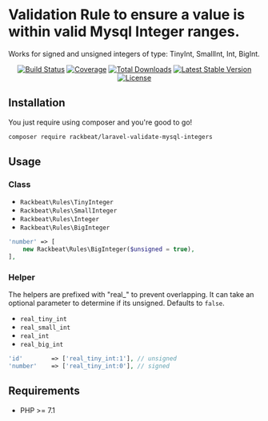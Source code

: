 # Validation Rule to ensure a value is within valid Mysql Integer ranges.

Works for signed and unsigned integers of type: TinyInt, SmallInt, Int, BigInt.


<p align="center"> 
<a href="https://travis-ci.org/Rackbeat/laravel-validate-mysql-integers"><img src="https://img.shields.io/travis/Rackbeat/laravel-validate-mysql-integers.svg?style=flat-square" alt="Build Status"></a>
<a href="https://coveralls.io/github/Rackbeat/laravel-validate-mysql-integers"><img src="https://img.shields.io/coveralls/Rackbeat/laravel-validate-mysql-integers.svg?style=flat-square" alt="Coverage"></a>
<a href="https://packagist.org/packages/rackbeat/laravel-validate-mysql-integers"><img src="https://img.shields.io/packagist/dt/rackbeat/laravel-validate-mysql-integers.svg?style=flat-square" alt="Total Downloads"></a>
<a href="https://packagist.org/packages/rackbeat/laravel-validate-mysql-integers"><img src="https://img.shields.io/packagist/v/rackbeat/laravel-validate-mysql-integers.svg?style=flat-square" alt="Latest Stable Version"></a>
<a href="https://packagist.org/packages/rackbeat/laravel-validate-mysql-integers"><img src="https://img.shields.io/packagist/l/rackbeat/laravel-validate-mysql-integers.svg?style=flat-square" alt="License"></a>
</p>

## Installation

You just require using composer and you're good to go!

```bash
composer require rackbeat/laravel-validate-mysql-integers
```

## Usage

### Class

* `Rackbeat\Rules\TinyInteger`
* `Rackbeat\Rules\SmallInteger`
* `Rackbeat\Rules\Integer`
* `Rackbeat\Rules\BigInteger`

```php
'number' => [
    new Rackbeat\Rules\BigInteger($unsigned = true),
],
```

### Helper

The helpers are prefixed with "real_" to prevent overlapping. 
It can take an optional parameter to determine if its unsigned. Defaults to `false`.

* `real_tiny_int`
* `real_small_int`
* `real_int`
* `real_big_int`

```php
'id'        => ['real_tiny_int:1'], // unsigned
'number'    => ['real_tiny_int:0'], // signed
```

## Requirements
* PHP >= 7.1
